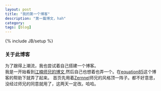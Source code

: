 ```yaml
---
layout: post
title: "我的第一个博客"
description: "第一篇博文，hah"
category: 
tags: [blog]
---
```

{% include JB/setup %}
### 关于此博客
为了跟得上潮流，我也尝试着自己搭建一个博客。  
我是一开始看到[江楠师兄的博文](http://jeweller-tsai.github.com/jekyll/2011/07/12/Building-my-first-blog-with-jekyll/),然后自己也想着也弄一个。在[equation85](http://equation85.github.com/blog/blog-with-github-and-jekyll/)这个博客的帮助下就弄了起来。
首页先用着[Zernnel](http://zernel.me/)师兄的风格顶一阵子。都不好意思，没经过师兄的同意就用了，这两天一定改。哈哈。
